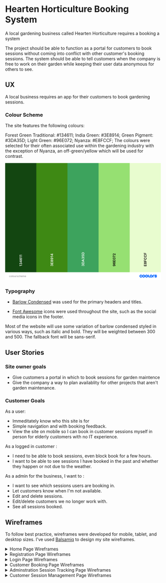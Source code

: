 # Hearten Horticulture Booking System

A local gardening business called Hearten Horticulture requires a booking a system

The project should be able to function as a portal for customers to book sessions without coming into conflict with other customer's booking sessions. The system should be able to tell customers when the company is free to work on their garden while keeping their user data anonymous for others to see.


## UX
A local business requires an app for their customers to book gardening sessions.

### Colour Scheme

The site features the following colours:

Forest Green Traditional: #134611;
India Green: #3E8914;
Green Pigment: #3DA35D;
Light Green: #96E072;
Nyanza: #E8FCCF;
The colours were selected for their often associated use within the gardening industry with the exception of Nyanza, an off-green/yellow which will be used for contrast.


![screenshot](documentation/colourscheme.png)  


### Typography

- [Barlow Condensed](https://fonts.google.com/specimen/Barlow+Condensed) was used for the primary headers and titles.

- [Font Awesome](https://fontawesome.com) icons were used throughout the site, such as the social media icons in the footer.

Most of the website will use some variation of barlow condensed styled in various ways, such as italic and bold. They will be weighted between 300 and 500. The fallback font will be sans-serif.

## User Stories

### Site owner goals
- Give customers a portal in which to book sessions for garden maintence
- Give the company a way to plan availablity for other projects that aren't garden maintenance.

### Customer Goals
As a user:
- Immeditately know who this site is for
- Simple navigation and with booking feedback.
- View the site on mobile so I can book in customer sessions myself in person for elderly customers with no IT experience.

As a logged in customer :
- I need to be able to book sessions, even block book for a few hours.
- I want to be able to see sessions I have booked in the past and whether they happen or not due to the weather.

As a admin for the business, I want to :
- I want to see which sessions users are booking in.
- Let customers know when I'm not available.
- Edit and delete sessions.
- Edit/delete customers we no longer work with.
- See all sessions booked.

## Wireframes
To follow best practice, wireframes were developed for mobile, tablet, and desktop sizes.
I've used [Balsamiq](https://balsamiq.com/wireframes) to design my site wireframes.



<details>
<summary> Home Page Wireframes</summary>

| Size | Screenshot |
| --- | --- |
| Desktop | ![screenshot](/documentation/wireframes/HomepageDesktop.png) |
| Mobile | ![screenshot](/documentation/wireframes/HomepageMobile.png) |

<br>
</details>

<details>
<summary>Registration Page Wireframes</summary>

| Size | Screenshot |
| --- | --- |
| Desktop | ![screenshot](documentation/wireframes/RegistrationDesktop.png) |
| Mobile | ![screenshot](documentation/wireframes/RegistrationMobile.png) |

<br>
</details>

<details>
<summary>Login Page Wireframes</summary>

| Size | Screenshot |
| --- | --- |
| Desktop | ![screenshot](documentation/wireframes/LoginDesktop.png) |
| Mobile | ![screenshot](documentation/wireframes/LoginMobile.png) |

<br>
</details>

<details>
<summary>Customer Booking Page Wireframes</summary>

| Size | Screenshot |
| --- | --- |
| Desktop | ![screenshot](documentation/wireframes/CustomerBookingDesktop.png) |
| Mobile | ![screenshot](documentation/wireframes/CustomerBookingMobile.png) |

<br>
</details>

<details>
<summary>Adminstration Session Tracking Page Wireframes</summary>

| Size | Screenshot |
| --- | --- |
| Desktop | ![screenshot](documentation/wireframes/AdminSessionsTrackerDesktop.png) |
| Mobile | ![screenshot](documentation/wireframes/AdminSessionsTrackerMobile.png) |

<br>
</details>

<details>
<summary>Customer Session Management Page Wireframes</summary>

| Size | Screenshot |
| --- | --- |
| Desktop | ![screenshot](documentation/wireframes/SessionsManagerDesktop.png) |
| Mobile | ![screenshot](documentation/wireframes/SessionsManagerMobile.png) |

<br>
</details>
